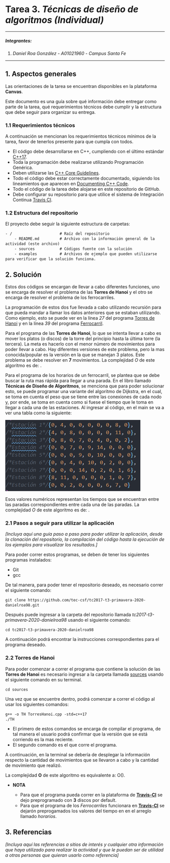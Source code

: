 # Tarea 3. *Técnicas de diseño de algoritmos (Individual)*

---

##### Integrantes:
1. *Daniel Roa González* - *A01021960* - *Campus Santa Fe*

---
## 1. Aspectos generales

Las orientaciones de la tarea se encuentran disponibles en la plataforma **Canvas**.

Este documento es una guía sobre qué información debe entregar como parte de la tarea, qué requerimientos técnicos debe cumplir y la estructura que debe seguir para organizar su entrega.


### 1.1 Requerimientos técnicos

A continuación se mencionan los requerimientos técnicos mínimos de la tarea, favor de tenerlos presente para que cumpla con todos.

* El código debe desarrollarse en C++, cumpliendo con el último estándar [C++17](https://isocpp.org/std/the-standard).
* Toda la programación debe realizarse utilizando Programación Genérica.
* Deben utilizarse las [C++ Core Guidelines](https://github.com/isocpp/CppCoreGuidelines/blob/master/CppCoreGuidelines.md).
* Todo el código debe estar correctamente documentado, siguiendo los lineamientos que aparecen en [Documenting C++ Code](https://developer.lsst.io/cpp/api-docs.html).
* Todo el código de la tarea debe alojarse en este repositorio de GitHub.
* Debe configurar su repositorio para que utilice el sistema de Integración Continua [Travis CI](https://travis-ci.org/).

### 1.2 Estructura del repositorio

El proyecto debe seguir la siguiente estructura de carpetas:
```
- / 			        # Raíz del repositorio
    - README.md			# Archivo con la información general de la actividad (este archivo)
    - sources  			# Códigos fuente con la solución
    - examples			# Archivos de ejemplo que pueden utilizarse para verificar que la solución funciona.
```

## 2. Solución

Estos dos códigos se encargan de llevar a cabo diferentes funciones, uno se encarga de resolver el problema de las __Torres de Hanoi__ y el otro se encarga de resolver el problema de los ferrocarriles.

La programación de estos dos fue llevada a cabo utilizando recursión para que pueda mandar a llamar los datos anteriores que se estaban utilizando. Como ejemplo, esto se puede ver en la línea _27_ del programa [Torres de Hanoi](sources/TorresHanoi.cpp) y en la línea _39_ del programa [Ferrocarril](sources/Ferrocarril.cpp).

Para el programa de las __Torres de Hanoi__, lo que se intenta llevar a cabo es mover los platos (o discos) de la torre del principio hasta la última torre (la tercera). La meta es hacerlo con el menor número de movimientos para poder llevar a cabo. Hay diferentes versiones de este problema, pero la mas conocida/popular es la versión en la que se manejan 3 platos. Este problema se debe resolver en __7__ movimientos. La complejidad _O_ de este algoritmo es de: .

Para el programa de los horarios de un ferrocarril, se plantea que se debe buscar la ruta mas rápida para llegar a una parada. En el libro llamado __Técnicas de Diseño de Algoritmos__, se menciona que para poder solucionar esto, se puede programar una variante del algoritmo de Dijkstra, en el cual, se toma en cuenta el peso que se tiene entre las conexiones de cada nodo y, por ende, se toma en cuenta como si fuese el tiempo que le toma en llegar a cada una de las estaciones. Al ingresar al código, en el main se va a ver una tabla como la siguiente:  

![Tiempo entre paradas](examples/TablaParadas.png)

Esos valores numéricos representan los tiempos que se encuentran entre las paradas correspondientes entre cada una de las paradas. La complejidad _O_ de este algoritmo es de: .

### 2.1 Pasos a seguir para utilizar la aplicación

*[Incluya aquí una guía paso a paso para poder utilizar la aplicación, desde la clonación del repositorio, la compilación del código hasta la ejecución de los ejemplos para visualizar los resultados.]*

Para poder correr estos programas, se deben de tener los siguientes programas instalados:

* Git
* gcc

De tal manera, para poder tener el repositorio deseado, es necesario correr el siguiente comando:

```
git clone https://github.com/tec-csf/tc2017-t3-primavera-2020-danielroa98.git
```

Después puede ingresar a la carpeta del repositorio llamada _tc2017-t3-primavera-2020-danielroa98_ usando el siguiente comando:
```
cd tc2017-t3-primavera-2020-danielroa98
```

A continuación podrá encontrar la instrucciones correspondientes para el programa deseado.

### 2.2 Torres de Hanoi
Para poder comenzar a correr el programa que contiene la solución de las __Torres de Hanoi__ es necesario ingresar a la carpeta llamada [sources](/sources) usando el siguiente comando en su terminal.

```
cd sources
```

Una vez que se encuentre dentro, podrá comenzar a correr el código al usar los siguientes comandos:
```
g++ -o TH TorresHanoi.cpp -std=c++17
./TH 
```

* El primero de estos comandos se encarga de compilar el programa, de tal manera el usuario podrá confirmar que la versión que se está corriendo es la mas reciente.
* El segundo comando es el que corre el programa.

A continuación, en la terminal se debería de desplegar la información respecto la cantidad de movimientos que se llevaron a cabo y la cantidad de movimiento que realizó.

La complejidad __O__ de este algoritmo es equivalente a: O().

* __NOTA__

    * Para que el programa pueda correr en la plataforma de [__Travis-CI__](https://travis-ci.com/github/tec-csf/tc2017-t3-primavera-2020-danielroa98) se dejo preprogramado con **3** discos por default.
    * Para que el programa de los _Ferrocarriles_ funcionara en [__Travis-CI__](https://travis-ci.com/github/tec-csf/tc2017-t3-primavera-2020-danielroa98) se dejarón preprogamados los valores del tiempo en en el arreglo llamado _horarios_.

## 3. Referencias

*[Incluya aquí las referencias a sitios de interés y cualquier otra información que haya utilizado para realizar la actividad y que le puedan ser de utilidad a otras personas que quieran usarlo como referencia]*
